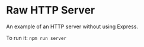 # Raw HTTP Server
An example of an HTTP server without using Express.

To run it:
`npm run server`

